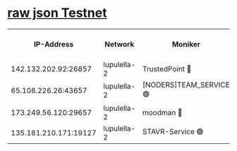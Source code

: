 [raw json Testnet](https://rpc-check.jaclalt.stavr.tech/jaclalt/rpc-jaclalt-result.json)
=

<table><tr><th>IP-Address</th><th>Network</th><th>Moniker</th><th>Latest Block Height</th><th>Earliest Block Height</th><th>Catching Up</th><th>Tx Index</th><th>Voting Power</th><th>Scan Time</th></tr><tr><td>142.132.202.92:26857</td><td>lupulella-2</td><td>TrustedPoint 🔴</td><td>7153683</td><td>6282001</td><td>False</td><td>off</td><td>400065</td><td>2024-03-17T23:01:24.238325658UTC</td></tr><tr><td>65.108.226.26:43657</td><td>lupulella-2</td><td>[NODERS]TEAM_SERVICE 🟢</td><td>7153683</td><td>6282001</td><td>False</td><td>on</td><td>0</td><td>2024-03-17T23:01:24.543952399UTC</td></tr><tr><td>173.249.56.120:29657</td><td>lupulella-2</td><td>moodman 🔴</td><td>7153683</td><td>7053683</td><td>False</td><td>off</td><td>1075134</td><td>2024-03-17T23:01:24.028755792UTC</td></tr><tr><td>135.181.210.171:19127</td><td>lupulella-2</td><td>STAVR-Service 🟢</td><td>7153682</td><td>7150001</td><td>False</td><td>on</td><td>0</td><td>2024-03-17T23:01:15.523362550UTC</td></tr></table>

